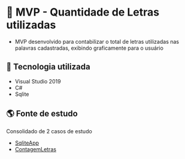 # 📄 MVP - Quantidade de Letras utilizadas

- MVP desenvolvido para contabilizar o total de letras utilizadas nas palavras cadastradas, exibindo graficamente para o usuário

## 💾 Tecnologia utilizada

- Visual Studio 2019
- C#
- Sqlite

## 🌎 Fonte de estudo
Consolidado de 2 casos de estudo
- [SqliteApp](https://github.com/phmendesbh/SqliteApp "GitHub")
- [ContagemLetras](https://github.com/phmendesbh/ContagemLetras "GitHub")
